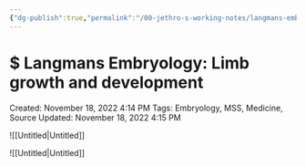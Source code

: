 ```yaml
---
{"dg-publish":true,"permalink":"/00-jethro-s-working-notes/langmans-embryology-limb-growth-and-development/","dgPassFrontmatter":true}
---
```



# $ Langmans Embryology: Limb growth and development

Created: November 18, 2022 4:14 PM
Tags: Embryology, MSS, Medicine, Source
Updated: November 18, 2022 4:15 PM

![[Untitled\|Untitled]]

![[Untitled\|Untitled]]